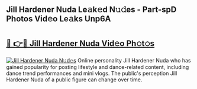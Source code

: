 ## Jill Hardener Nuda Le𝚊k𝚎d N𝚞𝚍es - Part-spD Photos Vid𝚎o Le𝚊ks Unp6A

# <h2><a href="http://fbdr2hj.evod.top/?m=Jill+Hardener+Nuda">🔗 👉🔴 Jill Hardener Nuda Vid𝚎o Ph𝚘t𝚘s</a></h2>

[![Jill Hardener Nuda N𝚞d𝚎s](https://i.imgur.com/8V9OHl7.gif)](http://fbdr2hj.evod.top/?m=Jill+Hardener+Nuda)
Online personality Jill Hardener Nuda who has gained popularity for posting lifestyle and dance-related content, including dance trend performances and mini vlogs. The public's perception Jill Hardener Nuda of a public figure can change over time. 
